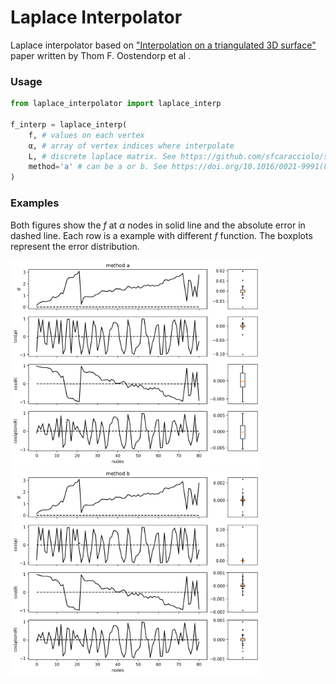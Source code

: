 # Laplace Interpolator
Laplace interpolator based on ["Interpolation on a triangulated 3D surface"](https://doi.org/10.1016/0021-9991(89)90103-4) paper written by Thom F. Oostendorp et al .
### Usage

```python
from laplace_interpolator import laplace_interp

f_interp = laplace_interp(
    f, # values on each vertex
    α, # array of vertex indices where interpolate
    L, # discrete laplace matrix. See https://github.com/sfcaracciolo/surface_laplacian
    method='a' # can be a or b. See https://doi.org/10.1016/0021-9991(89)90103-4
)
```
### Examples
Both figures show the $f$ at $\alpha$ nodes in solid line and the absolute error in dashed line. Each row is a example with different $f$ function. The boxplots represent the error distribution.

<img src="figs/interp_a.png" alt="drawing" width="400"/>

<img src="figs/interp_b.png" alt="drawing" width="400"/>
